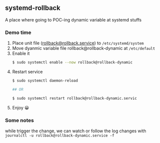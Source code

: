 systemd-rollback
---

A place where going to POC-ing dynamic variable at systemd stuffs


### Demo time

1. Place unit file (rollback@rollback.service) to `/etc/systemd/system`
2. Move dyanmic variable file rollback@rollback-dynamic at `/etc/default`
3. Enable it
    ```bash
    $ sudo systemctl enable --now rollback@rollback-dynamic
    ```
4. Restart service
    ```bash
    $ sudo systemctl daemon-reload

    ## OR

    $ sudo systemctl restart rollback@rollback-dynamic.servic
    ```
5. Enjoy 😀

### Some notes

while trigger the change, we can watch or follow the log changes with `journalctl -u rollback@rollback-dynamic.service -f`



